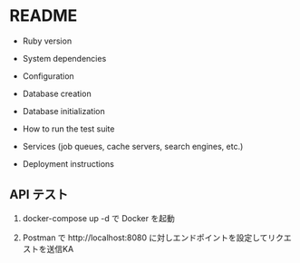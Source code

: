 # README

* Ruby version

* System dependencies

* Configuration

* Database creation

* Database initialization

* How to run the test suite

* Services (job queues, cache servers, search engines, etc.)

* Deployment instructions


## API テスト

1. docker-compose up -d で Docker を起動

2. Postman で http://localhost:8080 に対しエンドポイントを設定してリクエストを送信KA